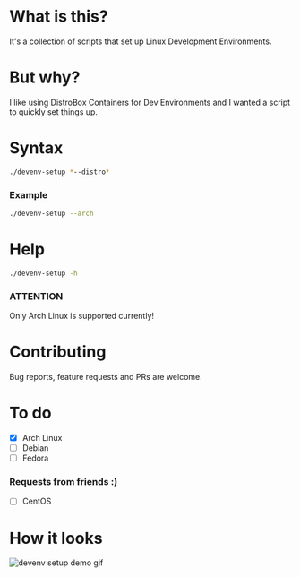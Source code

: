 # What is this?
It's a collection of scripts that set up Linux Development Environments.

# But why?
I like using DistroBox Containers for Dev Environments and I wanted a script to quickly set things up.

# Syntax
```bash
./devenv-setup *--distro*
``` 

### Example
```bash
./devenv-setup --arch
```

# Help
```bash
./devenv-setup -h
```

### ATTENTION
Only Arch Linux is supported currently!

# Contributing
Bug reports, feature requests and PRs are welcome.

# To do
- [x] Arch Linux
- [ ] Debian
- [ ] Fedora

### Requests from friends :)
- [ ] CentOS

# How it looks
![devenv setup demo gif](https://github.com/PolyCatDev/PolyCatDev/blob/main/dev-env-demo.gif)
